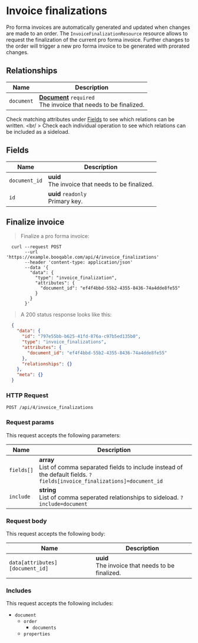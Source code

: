 # Invoice finalizations

Pro forma invoices are automatically generated and updated when changes
are made to an order. The `InvoiceFinalizationResource` resource allows
to request the finalization of the current pro forma invoice.
Further changes to the order will trigger a new pro forma invoice to be
generated with prorated changes.

## Relationships
Name | Description
-- | --
`document` | **[Document](#documents)** `required`<br>The invoice that needs to be finalized.


Check matching attributes under [Fields](#invoice-finalizations-fields) to see which relations can be written.
<br/ >
Check each individual operation to see which relations can be included as a sideload.
## Fields

 Name | Description
-- | --
`document_id` | **uuid** <br>The invoice that needs to be finalized.
`id` | **uuid** `readonly`<br>Primary key.


## Finalize invoice


> Finalize a pro forma invoice:

```shell
  curl --request POST
       --url 'https://example.booqable.com/api/4/invoice_finalizations'
       --header 'content-type: application/json'
       --data '{
         "data": {
           "type": "invoice_finalization",
           "attributes": {
             "document_id": "ef4f4bbd-55b2-4355-8436-74a4dde8fe55"
           }
         }
       }'
```

> A 200 status response looks like this:

```json
  {
    "data": {
      "id": "797e55bb-b625-41fd-876a-c97b5ed135b0",
      "type": "invoice_finalizations",
      "attributes": {
        "document_id": "ef4f4bbd-55b2-4355-8436-74a4dde8fe55"
      },
      "relationships": {}
    },
    "meta": {}
  }
```

### HTTP Request

`POST /api/4/invoice_finalizations`

### Request params

This request accepts the following parameters:

Name | Description
-- | --
`fields[]` | **array** <br>List of comma separated fields to include instead of the default fields. `?fields[invoice_finalizations]=document_id`
`include` | **string** <br>List of comma seperated relationships to sideload. `?include=document`


### Request body

This request accepts the following body:

Name | Description
-- | --
`data[attributes][document_id]` | **uuid** <br>The invoice that needs to be finalized.


### Includes

This request accepts the following includes:

<ul>
  <li>
    <code>document</code>
    <ul>
      <li>
          <code>order</code>
          <ul>
            <li><code>documents</code></li>
          </ul>
      </li>
      <li><code>properties</code></li>
    </ul>
  </li>
</ul>

